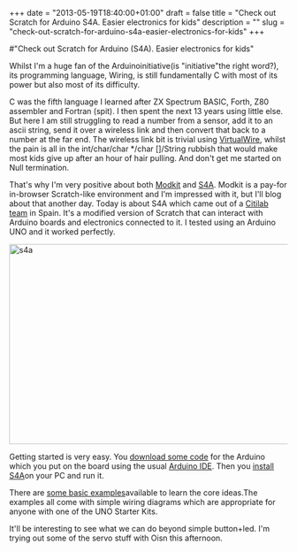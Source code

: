 +++
date = "2013-05-19T18:40:00+01:00"
draft = false
title = "Check out Scratch for Arduino S4A. Easier electronics for kids"
description = ""
slug = "check-out-scratch-for-arduino-s4a-easier-electronics-for-kids"
+++

#"Check out Scratch for Arduino (S4A). Easier electronics for kids"

Whilst I'm a huge fan of the Arduinoinitiative(is "initiative"the right word?), its programming language, Wiring, is still fundamentally C with most of its power but also most of its difficulty.

C was the fifth language I learned after ZX Spectrum BASIC, Forth, Z80 assembler and Fortran (spit). I then spent the next 13 years using little else. But here I am still struggling to read a number from a sensor, add it to an ascii string, send it over a wireless link and then convert that back to a number at the far end. The wireless link bit is trivial using <a href="http://www.airspayce.com/mikem/arduino/">VirtualWire</a>, whilst the pain is all in the int/char/char */char []/String rubbish that would make most kids give up after an hour of hair pulling. And don't get me started on Null termination.

That's why I'm very positive about both <a href="http://www.modk.it/">Modkit</a> and <a href="http://seaside.citilab.eu/scratch">S4A</a>. Modkit is a pay-for in-browser Scratch-like environment and I'm impressed with it, but I'll blog about that another day. Today is about S4A which came out of a <a href="http://citilab.eu/en/citilab/what-is">Citilab team</a> in Spain. It's a modified version of Scratch that can interact with Arduino boards and electronics connected to it. I tested using an Arduino UNO and it worked perfectly.

<a href="https://s3-eu-west-1.amazonaws.com/conoroneill.net/wp-content/uploads/2013/05/s4a.jpg"><img class="aligncenter size-large wp-image-1057" alt="s4a" src="https://s3-eu-west-1.amazonaws.com/conoroneill.net/wp-content/uploads/2013/05/s4a-1024x635.jpg" width="584" height="362" /></a>

Getting started is very easy. You <a href="http://seaside.citilab.eu/S4AFirmware15.ino">download some code</a> for the Arduino which you put on the board using the usual <a href="http://arduino.cc/en/Main/Software">Arduino IDE</a>. Then you <a href="http://seaside.citilab.eu/S4A15.exe">install S4A</a>on your PC and run it.

There are <a href="http://seaside.citilab.eu/s4a_basic_examples.zip">some basic examples</a>available to learn the core ideas.The examples all come with simple wiring diagrams which are appropriate for anyone with one of the UNO Starter Kits.

It'll be interesting to see what we can do beyond simple button+led. I'm trying out some of the servo stuff with Oisn this afternoon.